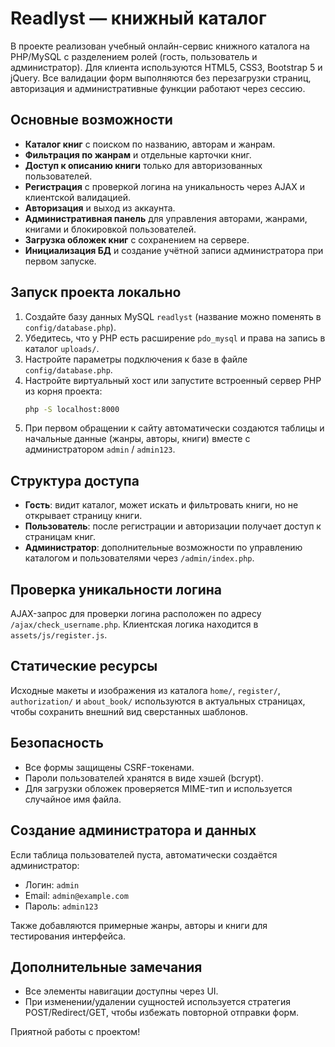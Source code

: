 # Readlyst — книжный каталог

В проекте реализован учебный онлайн-сервис книжного каталога на PHP/MySQL с разделением ролей (гость, пользователь и администратор). Для клиента используются HTML5, CSS3, Bootstrap 5 и jQuery. Все валидации форм выполняются без перезагрузки страниц, авторизация и административные функции работают через сессию.

## Основные возможности

- **Каталог книг** с поиском по названию, авторам и жанрам.
- **Фильтрация по жанрам** и отдельные карточки книг.
- **Доступ к описанию книги** только для авторизованных пользователей.
- **Регистрация** с проверкой логина на уникальность через AJAX и клиентской валидацией.
- **Авторизация** и выход из аккаунта.
- **Административная панель** для управления авторами, жанрами, книгами и блокировкой пользователей.
- **Загрузка обложек книг** с сохранением на сервере.
- **Инициализация БД** и создание учётной записи администратора при первом запуске.

## Запуск проекта локально

1. Создайте базу данных MySQL `readlyst` (название можно поменять в `config/database.php`).
2. Убедитесь, что у PHP есть расширение `pdo_mysql` и права на запись в каталог `uploads/`.
3. Настройте параметры подключения к базе в файле `config/database.php`.
4. Настройте виртуальный хост или запустите встроенный сервер PHP из корня проекта:
   ```bash
   php -S localhost:8000
   ```
5. При первом обращении к сайту автоматически создаются таблицы и начальные данные (жанры, авторы, книги) вместе с администратором `admin` / `admin123`.

## Структура доступа

- **Гость**: видит каталог, может искать и фильтровать книги, но не открывает страницу книги.
- **Пользователь**: после регистрации и авторизации получает доступ к страницам книг.
- **Администратор**: дополнительные возможности по управлению каталогом и пользователями через `/admin/index.php`.

## Проверка уникальности логина

AJAX-запрос для проверки логина расположен по адресу `/ajax/check_username.php`. Клиентская логика находится в `assets/js/register.js`.

## Статические ресурсы

Исходные макеты и изображения из каталога `home/`, `register/`, `authorization/` и `about_book/` используются в актуальных страницах, чтобы сохранить внешний вид сверстанных шаблонов.

## Безопасность

- Все формы защищены CSRF-токенами.
- Пароли пользователей хранятся в виде хэшей (bcrypt).
- Для загрузки обложек проверяется MIME-тип и используется случайное имя файла.

## Создание администратора и данных

Если таблица пользователей пуста, автоматически создаётся администратор:

- Логин: `admin`
- Email: `admin@example.com`
- Пароль: `admin123`

Также добавляются примерные жанры, авторы и книги для тестирования интерфейса.

## Дополнительные замечания

- Все элементы навигации доступны через UI.
- При изменении/удалении сущностей используется стратегия POST/Redirect/GET, чтобы избежать повторной отправки форм.

Приятной работы с проектом!
